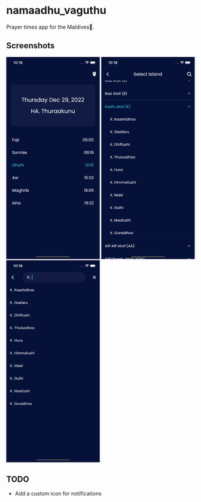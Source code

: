 # namaadhu_vaguthu

Prayer times app for the Maldives🌴.

## Screenshots

<p float="left">
  <img src=".github/home_screen.png" width="250">

  <img src=".github/island_selection_screen.png" width="250">

  <img src=".github/search_screen.png" width="250">
</p>

## TODO

- Add a custom icon for notifications
